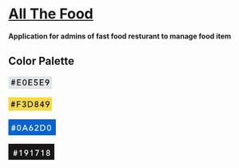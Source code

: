 # [All The Food](https://kndn.appian.community/suite/sites/all-the-food-adminstrator)
**Application for admins of fast food resturant to manage food item**

## Color Palette
![#E0E5E9](./images/E0E5E9.png)

![#F3D849](./images/F3D849.png)

![#0A62D0](./images/0A62D0.png)

![#191718](./images/191718.png)